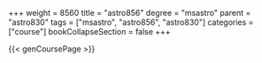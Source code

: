 +++
weight = 8560
title = "astro856"
degree = "msastro"
parent = "astro830"
tags = ["msastro", "astro856", "astro830"]
categories = ["course"]
bookCollapseSection = false
+++

{{< genCoursePage >}}
